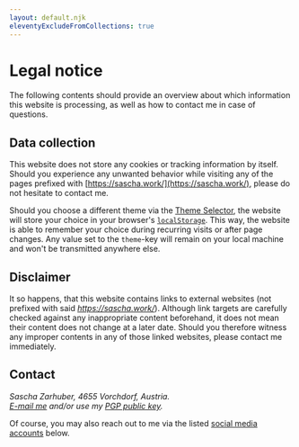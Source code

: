 ```yaml
---
layout: default.njk
eleventyExcludeFromCollections: true
---
```


<meta data-helmet="robots" name="robots" content="noindex, nofollow" />

# Legal notice

The following contents should provide an overview about which information this website is processing, as well as how to contact me in case of questions.

## Data collection

This website does not store any cookies or tracking information by itself. Should you experience any unwanted behavior while visiting any of the pages prefixed with [https://sascha.work/](https://sascha.work/), please do not hesitate to contact me.

Should you choose a different theme via the [Theme Selector](#theme-selector), the website will store your choice in your browser's [`localStorage`](https://developer.mozilla.org/en-US/docs/Web/API/Web_Storage_API/Using_the_Web_Storage_API). This way, the website is able to remember your choice during recurring visits or after page changes. Any value set to the `theme`-key will remain on your local machine and won't be transmitted anywhere else.

## Disclaimer

It so happens, that this website contains links to external websites (not prefixed with said _https://sascha.work/_). Although link targets are carefully checked against any inappropriate content beforehand, it does not mean their content does not change at a later date. Should you therefore witness any improper contents in any of those linked websites, please contact me immediately.

## Contact

<address class="h-card">
  <span class="p-name">Sascha Zarhuber</span>, <span class="p-postal-code">4655</span> <span class="p-locality">Vorchdorf</span>, <span class="p-country-name">Austria</span>.<br />
  <a href="mailto:{{ pkg.author.email }}" class="u-email">E-mail me</a> and/or use my <a href="#pgp">PGP public key</a>.
</address>

Of course, you may also reach out to me via the listed [social media accounts](#social-media) below.
